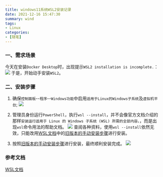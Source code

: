 ```yaml
---
title: windows11系统WSL2安装记录
date: 2021-12-16 15:47:30
summary: wind
tags:
- Linux
categories:
- [随笔]
---
```

### 一、需求场景
今天在安装`Docker Desktop`时，出现提示`WSL2 installation is incomplete.`：
![](https://fastly.jsdelivr.net/gh/Snail-Lu/imageGalleries/gh-pages/2021-12/20211216155010.png)
于是，开始动手安装`WSL2`。

### 二、安装步骤 
1. 确保`控制面板`--`程序`--`Windows功能`中启用`适用于Linux的Windows子系统`及`虚拟机平台`;
![](https://fastly.jsdelivr.net/gh/Snail-Lu/imageGalleries/gh-pages/2021-12/20211216161653.png)

2. 管理员身份运行`PowerShell`，执行`wsl --install`，并不会像官方文档介绍的那样`安装运行适用于 Linux 的 Windows 子系统 (WSL) 所需的全部内容。`，而是出现`wsl`命令用法的帮助文档。
![](https://fastly.jsdelivr.net/gh/Snail-Lu/imageGalleries/gh-pages/2021-12/20211216180645.png)
查阅各种资料，使用`wsl --install`依然无效，只能改用[WSL文档](https://docs.microsoft.com/zh-cn/windows/wsl/)中的[旧版本的手动安装步骤](https://docs.microsoft.com/zh-cn/windows/wsl/install-manual)进行安装。

3. 按照[旧版本的手动安装步骤](https://docs.microsoft.com/zh-cn/windows/wsl/install-manual)进行安装，最终顺利安装完成。
![](https://fastly.jsdelivr.net/gh/Snail-Lu/imageGalleries/gh-pages/2021-12/20211217093054.png)

### 参考文档
[WSL文档](https://docs.microsoft.com/zh-cn/windows/wsl/)
